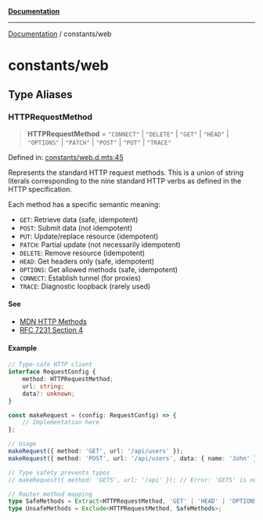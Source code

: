 [**Documentation**](../README.md)

---

[Documentation](../README.md) / constants/web

# constants/web

## Type Aliases

### HTTPRequestMethod

> **HTTPRequestMethod** = `"CONNECT"` \| `"DELETE"` \| `"GET"` \| `"HEAD"` \| `"OPTIONS"` \| `"PATCH"` \| `"POST"` \| `"PUT"` \| `"TRACE"`

Defined in: [constants/web.d.mts:45](https://github.com/noshiro-pf/ts-type-forge/blob/main/src/constants/web.d.mts#L45)

Represents the standard HTTP request methods.
This is a union of string literals corresponding to the nine standard HTTP verbs
as defined in the HTTP specification.

Each method has a specific semantic meaning:

- `GET`: Retrieve data (safe, idempotent)
- `POST`: Submit data (not idempotent)
- `PUT`: Update/replace resource (idempotent)
- `PATCH`: Partial update (not necessarily idempotent)
- `DELETE`: Remove resource (idempotent)
- `HEAD`: Get headers only (safe, idempotent)
- `OPTIONS`: Get allowed methods (safe, idempotent)
- `CONNECT`: Establish tunnel (for proxies)
- `TRACE`: Diagnostic loopback (rarely used)

#### See

- [MDN HTTP Methods](https://developer.mozilla.org/en-US/docs/Web/HTTP/Methods)
- [RFC 7231 Section 4](https://tools.ietf.org/html/rfc7231#section-4)

#### Example

```ts
// Type-safe HTTP client
interface RequestConfig {
    method: HTTPRequestMethod;
    url: string;
    data?: unknown;
}

const makeRequest = (config: RequestConfig) => {
    // Implementation here
};

// Usage
makeRequest({ method: 'GET', url: '/api/users' });
makeRequest({ method: 'POST', url: '/api/users', data: { name: 'John' } });

// Type safety prevents typos
// makeRequest({ method: 'GETS', url: '/api' }); // Error: 'GETS' is not assignable

// Router method mapping
type SafeMethods = Extract<HTTPRequestMethod, 'GET' | 'HEAD' | 'OPTIONS'>;
type UnsafeMethods = Exclude<HTTPRequestMethod, SafeMethods>;
```
